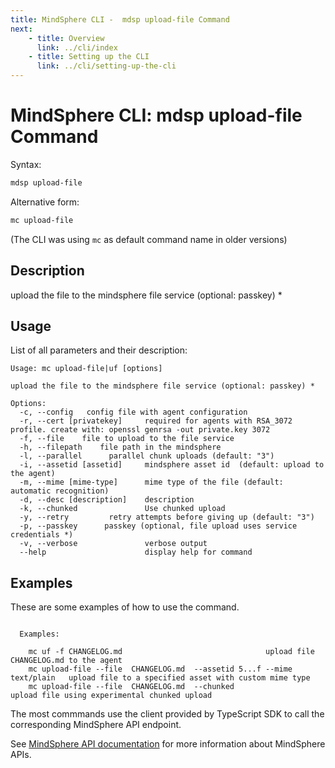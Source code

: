 ```yaml
---
title: MindSphere CLI -  mdsp upload-file Command
next:
    - title: Overview
      link: ../cli/index
    - title: Setting up the CLI
      link: ../cli/setting-up-the-cli
---
```



# MindSphere CLI: mdsp upload-file Command

Syntax:

```bash
mdsp upload-file
```

Alternative form:

```bash
mc upload-file
```

(The CLI was using `mc` as default command name in older versions)

## Description

upload the file to the mindsphere file service (optional: passkey) *

## Usage

List of all parameters and their description:

```text
Usage: mc upload-file|uf [options]

upload the file to the mindsphere file service (optional: passkey) *

Options:
  -c, --config   config file with agent configuration
  -r, --cert [privatekey]     required for agents with RSA_3072 profile. create with: openssl genrsa -out private.key 3072
  -f, --file    file to upload to the file service
  -h, --filepath    file path in the mindsphere
  -l, --parallel      parallel chunk uploads (default: "3")
  -i, --assetid [assetid]     mindsphere asset id  (default: upload to the agent)
  -m, --mime [mime-type]      mime type of the file (default: automatic recognition)
  -d, --desc [description]    description
  -k, --chunked               Use chunked upload
  -y, --retry         retry attempts before giving up (default: "3")
  -p, --passkey      passkey (optional, file upload uses service credentials *)
  -v, --verbose               verbose output
  --help                      display help for command

```

## Examples

These are some examples of how to use the command. 

```text

  Examples:

    mc uf -f CHANGELOG.md   							 upload file CHANGELOG.md to the agent
    mc upload-file --file  CHANGELOG.md  --assetid 5...f --mime text/plain 	 upload file to a specified asset with custom mime type
    mc upload-file --file  CHANGELOG.md  --chunked 				 upload file using experimental chunked upload

```

The most commmands use the client provided by TypeScript SDK to call the corresponding MindSphere API endpoint.

See [MindSphere API documentation](https://documentation.mindsphere.io/MindSphere/apis/index.html) for more information about MindSphere APIs.